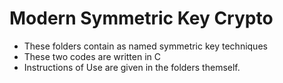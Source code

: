 # Modern Symmetric Key Crypto
* These folders contain as named symmetric key techniques
* These two codes are written in C
* Instructions of Use are given in the folders themself.
